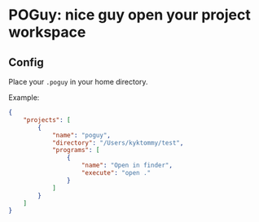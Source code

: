 # POGuy: nice guy open your project workspace

## Config

Place your `.poguy` in your home directory.

Example:

```json
{
	"projects": [
		{
			"name": "poguy",
			"directory": "/Users/kyktommy/test",
			"programs": [
				{
					"name": "Open in finder",
					"execute": "open ."
				}
			]
		}
	]
}
```

